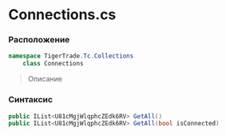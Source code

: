 
# Connections.cs
### Расположение
```csharp
namespace TigerTrade.Tc.Collections  
    class Connections
```

> Описание

### Синтаксис
```csharp
public IList<U81cMgjWlqphcZEdk6RV> GetAll()
public IList<U81cMgjWlqphcZEdk6RV> GetAll(bool isConnected)
```
